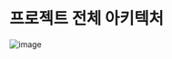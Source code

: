 
# 프로젝트 전체 아키텍처

![image](https://github.com/user-attachments/assets/b2a04efe-8927-4fb4-84a0-f90d91f7fa4b)





<br>
